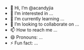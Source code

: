 - 👋 Hi, I’m @acandyjia
- 👀 I’m interested in ...
- 🌱 I’m currently learning ...
- 💞️ I’m looking to collaborate on ...
- 📫 How to reach me ...
- 😄 Pronouns: ...
- ⚡ Fun fact: ...

<!---
acandyjia/acandyjia is a ✨ special ✨ repository because its `README.md` (this file) appears on your GitHub profile.
You can click the Preview link to take a look at your changes.
--->
